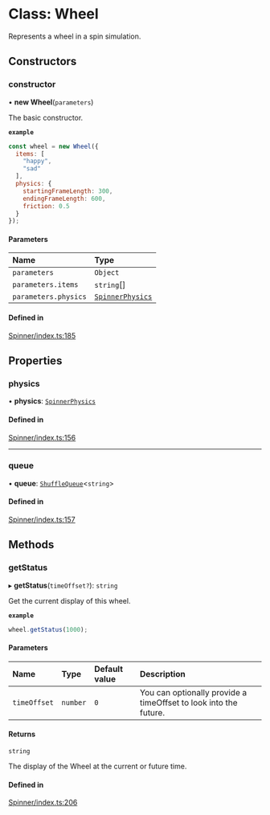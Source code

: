# Class: Wheel

Represents a wheel in a spin simulation.

## Constructors

### constructor

• **new Wheel**(`parameters`)

The basic constructor.

**`example`**
```js
const wheel = new Wheel({
  items: [
    "happy",
    "sad"
  ],
  physics: {
    startingFrameLength: 300,
    endingFrameLength: 600,
    friction: 0.5
  }
});
```

#### Parameters

| Name | Type |
| :------ | :------ |
| `parameters` | `Object` |
| `parameters.items` | `string`[] |
| `parameters.physics` | [`SpinnerPhysics`](https://github.com/daniellacosse/idea-spinner/tree/main/packages/spinner/docs/interfaces/SpinnerPhysics.md) |

#### Defined in

[Spinner/index.ts:185](https://github.com/daniellacosse/idea-spinner/blob/61ad2d0/packages/spinner/Spinner/index.ts#L185)

## Properties

### physics

• **physics**: [`SpinnerPhysics`](https://github.com/daniellacosse/idea-spinner/tree/main/packages/spinner/docs/interfaces/SpinnerPhysics.md)

#### Defined in

[Spinner/index.ts:156](https://github.com/daniellacosse/idea-spinner/blob/61ad2d0/packages/spinner/Spinner/index.ts#L156)

___

### queue

• **queue**: [`ShuffleQueue`](https://github.com/daniellacosse/idea-spinner/tree/main/packages/spinner/docs/classes/ShuffleQueue.md)<`string`\>

#### Defined in

[Spinner/index.ts:157](https://github.com/daniellacosse/idea-spinner/blob/61ad2d0/packages/spinner/Spinner/index.ts#L157)

## Methods

### getStatus

▸ **getStatus**(`timeOffset?`): `string`

Get the current display of this wheel.

**`example`**
```js
wheel.getStatus(1000);
```

#### Parameters

| Name | Type | Default value | Description |
| :------ | :------ | :------ | :------ |
| `timeOffset` | `number` | `0` | You can optionally provide a  timeOffset to look into the future. |

#### Returns

`string`

The display of the Wheel at the current or future time.

#### Defined in

[Spinner/index.ts:206](https://github.com/daniellacosse/idea-spinner/blob/61ad2d0/packages/spinner/Spinner/index.ts#L206)
